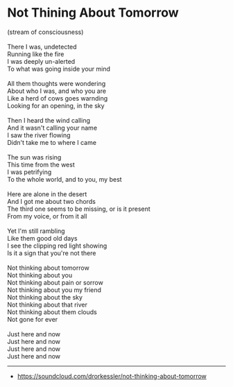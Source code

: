 # Not Thining About Tomorrow

(stream of consciousness) \
\
There I was, undetected \
Running like the fire \
I was deeply un-alerted \
To what was going inside your mind \
\
All them thoughts were wondering \
About who I was, and who you are \
Like a herd of cows goes warnding \
Looking for an opening, in the sky \
\
Then I heard the wind calling \
And it wasn't calling your name \
I saw the river flowing \
Didn't take me to where I came \
\
The sun was rising \
This time from the west \
I was petrifying \
To the whole world, and to you, my best \
\
Here are alone in the desert \
And I got me about two chords \
The third one seems to be missing, or is it present \
From my voice, or from it all \
\
Yet I'm still rambling \
Like them good old days \
I see the clipping red light showing \
Is it a sign that you're not there \
\
Not thinking about tomorrow \
Not thinking about you \
Not thinking about pain or sorrow \
Not thinking about you my friend \
Not thinking about the sky \
Not thinking about that river \
Not thinking about them clouds \
Not gone for ever \
\
Just here and now \
Just here and now \
Just here and now \
Just here and now

---

- https://soundcloud.com/drorkessler/not-thinking-about-tomorrow
